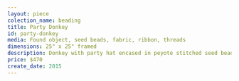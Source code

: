 ```yaml
---
layout: piece
colection_name: beading
title: Party Donkey
id: party-donkey
media: Found object, seed beads, fabric, ribbon, threads
dimensions: 25" x 25" framed
description: Donkey with party hat encased in peyote stitched seed beads, multi layered quilted fabric with appliqued party hats and streamers in green mat, glassed maple frame 2 inches in depth.
price: $470
create_date: 2015
---
```

